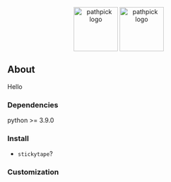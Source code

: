 <p align="center">
  <img 
  title="pathpick logo" 
  alt="pathpick logo" 
  align="center" 
  height="100" 
  src="https://user-images.githubusercontent.com/85039141/147018893-0603c52f-fffe-40c2-b0d9-aad1f644a17c.png#gh-light-mode-only"
>
<img 
  title="pathpick logo" 
  alt="pathpick logo" 
  align="center" 
  height="100" 
  src="https://user-images.githubusercontent.com/85039141/147018911-b48a1dcb-6b70-479e-a416-ab409a1eb4be.png#gh-dark-mode-only"
>
</p>


## About
Hello

### Dependencies
python >= 3.9.0

### Install
- `stickytape`?

### Customization
